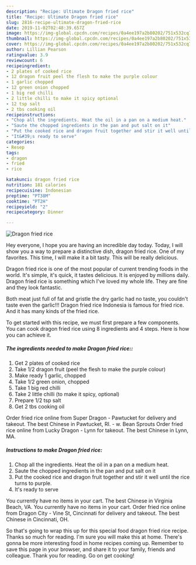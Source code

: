 ```yaml
---
description: "Recipe: Ultimate Dragon fried rice"
title: "Recipe: Ultimate Dragon fried rice"
slug: 2816-recipe-ultimate-dragon-fried-rice
date: 2019-11-02T02:48:39.657Z
image: https://img-global.cpcdn.com/recipes/0a4ee197a2b80202/751x532cq70/dragon-fried-rice-recipe-main-photo.jpg
thumbnail: https://img-global.cpcdn.com/recipes/0a4ee197a2b80202/751x532cq70/dragon-fried-rice-recipe-main-photo.jpg
cover: https://img-global.cpcdn.com/recipes/0a4ee197a2b80202/751x532cq70/dragon-fried-rice-recipe-main-photo.jpg
author: Lillian Pearson
ratingvalue: 3.9
reviewcount: 6
recipeingredient:
- 2 plates of cooked rice
- 12 dragon fruit peel the flesh to make the purple colour
- 1 garlic chopped
- 12 green onion chopped
- 1 big red chilli
- 2 little chilli to make it spicy optional
- 12 tsp salt
- 2 tbs cooking oil
recipeinstructions:
- "Chop all the ingredients. Heat the oil in a pan on a medium heat."
- "Saute the chopped ingredients in the pan and put salt on it"
- "Put the cooked rice and dragon fruit together and stir it well until the rice turns to purple."
- "It&#39;s ready to serve"
categories:
- Resep
tags:
- dragon
- fried
- rice

katakunci: dragon fried rice
nutrition: 181 calories
recipecuisine: Indonesian
preptime: "PT38M"
cooktime: "PT2H"
recipeyield: "2"
recipecategory: Dinner

---
```



![Dragon fried rice](https://img-global.cpcdn.com/recipes/0a4ee197a2b80202/751x532cq70/dragon-fried-rice-recipe-main-photo.jpg)

Hey everyone, I hope you are having an incredible day today. Today, I will show you a way to prepare a distinctive dish, dragon fried rice. One of my favorites. This time, I will make it a bit tasty. This will be really delicious.

Dragon fried rice is one of the most popular of current trending foods in the world. It's simple, it's quick, it tastes delicious. It is enjoyed by millions daily. Dragon fried rice is something which I've loved my whole life. They are fine and they look fantastic.

Both meat just full of fat and gristle the dry garlic had no taste, you couldn&#39;t taste even the garlic!!! Dragon fried rice Indonesia is famous for fried rice. And it has many kinds of the fried rice.


To get started with this recipe, we must first prepare a few components. You can cook dragon fried rice using 8 ingredients and 4 steps. Here is how you can achieve it.

##### The ingredients needed to make Dragon fried rice::

1. Get 2 plates of cooked rice
1. Take 1/2 dragon fruit (peel the flesh to make the purple colour)
1. Make ready 1 garlic, chopped
1. Take 1/2 green onion, chopped
1. Take 1 big red chilli
1. Take 2 little chilli (to make it spicy, optional)
1. Prepare 1/2 tsp salt
1. Get 2 tbs cooking oil


Order fried rice online from Super Dragon - Pawtucket for delivery and takeout. The best Chinese in Pawtucket, RI. - w. Bean Sprouts Order fried rice online from Lucky Dragon - Lynn for takeout. The best Chinese in Lynn, MA. 

##### Instructions to make Dragon fried rice:

1. Chop all the ingredients. Heat the oil in a pan on a medium heat.
1. Saute the chopped ingredients in the pan and put salt on it
1. Put the cooked rice and dragon fruit together and stir it well until the rice turns to purple.
1. It&#39;s ready to serve


You currently have no items in your cart. The best Chinese in Virginia Beach, VA. You currently have no items in your cart. Order fried rice online from Dragon City - Vine St, Cincinnati for delivery and takeout. The best Chinese in Cincinnati, OH. 

So that's going to wrap this up for this special food dragon fried rice recipe. Thanks so much for reading. I'm sure you will make this at home. There's gonna be more interesting food in home recipes coming up. Remember to save this page in your browser, and share it to your family, friends and colleague. Thank you for reading. Go on get cooking!
